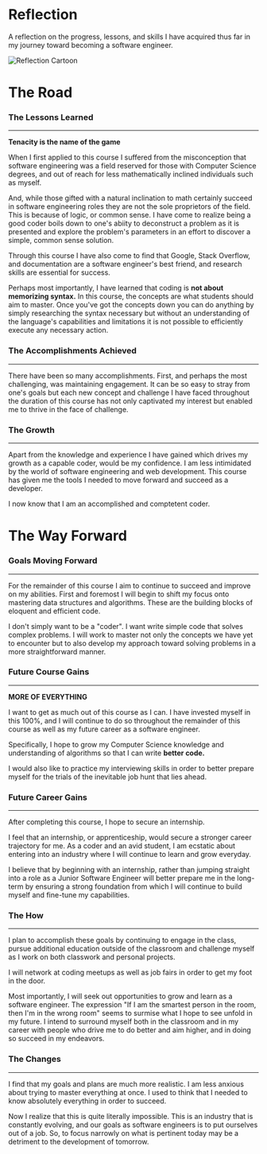 # Reflection

A reflection on the progress, lessons, and skills I have acquired thus far in my journey toward becoming a software engineer.

![Reflection Cartoon](https://live.staticflickr.com/4833/31284205807_a2e1400b81_b.jpg)

# The Road

### The Lessons Learned

---

**Tenacity is the name of the game**

When I first applied to this course I suffered from the misconception that software engineering was a field reserved for those with Computer Science degrees, and out of reach for less mathematically inclined individuals such as myself.

And, while those gifted with a natural inclination to math certainly succeed in software engineering roles they are not the sole proprietors of the field. This is because of logic, or common sense. I have come to realize being a good coder boils down to one's abiity to deconstruct a problem as it is presented and explore the problem's parameters in an effort to discover a simple, common sense solution.

Through this course I have also come to find that Google, Stack Overflow, and documentation are a software engineer's best friend, and research skills are essential for success.

Perhaps most importantly, I have learned that coding is **not about memorizing syntax.** In this course, the concepts are what students should aim to master. Once you've got the concepts down you can do anything by simply researching the syntax necessary but without an understanding of the language's capabilities and limitations it is not possible to efficiently execute any necessary action.

### The Accomplishments Achieved

---

There have been so many accomplishments. First, and perhaps the most challenging, was maintaining engagement. It can be so easy to stray from one's goals but each new concept and challenge I have faced throughout the duration of this course has not only captivated my interest but enabled me to thrive in the face of challenge.

### The Growth

---

Apart from the knowledge and experience I have gained which drives my growth as a capable coder, would be my confidence. I am less intimidated by the world of software engineering and web development. This course has given me the tools I needed to move forward and succeed as a developer.

I now know that I am an accomplished and comptetent coder.

# The Way Forward

### Goals Moving Forward

---

For the remainder of this course I aim to continue to succeed and improve on my abilities. First and foremost I will begin to shift my focus onto mastering data structures and algorithms. These are the building blocks of eloquent and efficient code.

I don't simply want to be a "coder". I want write simple code that solves complex problems. I will work to master not only the concepts we have yet to encounter but to also develop my approach toward solving problems in a more straightforward manner.

### Future Course Gains

---

**MORE OF EVERYTHING**

I want to get as much out of this course as I can. I have invested myself in this 100%, and I will continue to do so throughout the remainder of this course as well as my future career as a software engineer.

Specifically, I hope to grow my Computer Science knowledge and understanding of algorithms so that I can write **better code.**

I would also like to practice my interviewing skills in order to better prepare myself for the trials of the inevitable job hunt that lies ahead.

### Future Career Gains

---

After completing this course, I hope to secure an internship.

I feel that an internship, or apprenticeship, would secure a stronger career trajectory for me. As a coder and an avid student, I am ecstatic about entering into an industry where I will continue to learn and grow everyday.

I believe that by beginning with an internship, rather than jumping straight into a role as a Junior Software Engineer will better prepare me in the long-term by ensuring a strong foundation from which I will continue to build myself and fine-tune my capabilities.

### The How

---

I plan to accomplish these goals by continuing to engage in the class, pursue additional education outside of the classroom and challenge myself as I work on both classwork and personal projects.

I will network at coding meetups as well as job fairs in order to get my foot in the door.

Most importantly, I will seek out opportunities to grow and learn as a software engineer. The expression "If I am the smartest person in the room, then I'm in the wrong room" seems to surmise what I hope to see unfold in my future. I intend to surround myself both in the classroom and in my career with people who drive me to do better and aim higher, and in doing so succeed in my endeavors. 

### The Changes

---

I find that my goals and plans are much more realistic. I am less anxious about trying to master everything at once. I used to think that I needed to know absolutely everything in order to succeed.

Now I realize that this is quite literally impossible. This is an industry that is constantly evolving, and our goals as software engineers is to put ourselves out of a job. So, to focus narrowly on what is pertinent today may be a detriment to the development of tomorrow.
